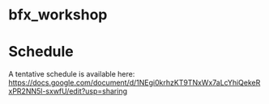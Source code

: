 # bfx_workshop

# Schedule
A tentative schedule is available here:
https://docs.google.com/document/d/1NEgi0krhzKT9TNxWx7aLcYhiQekeRxPR2NN5l-sxwfU/edit?usp=sharing

